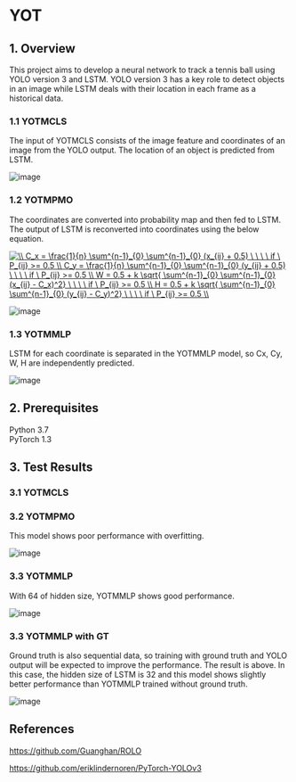 # YOT

## 1. Overview

This project aims to develop a neural network to track a tennis ball using YOLO version 3 and LSTM. YOLO version 3 has a key role to detect objects in an image while LSTM deals with their location in each frame as a historical data.

### 1.1 YOTMCLS

The input of YOTMCLS consists of the image feature and coordinates of an image from the YOLO output. The location of an object is predicted from LSTM.


![image](https://drive.google.com/uc?export=view&id=1umyAOEqrn5pXMiXq8tnvpKNrqHdqYFQq)


### 1.2 YOTMPMO

The coordinates are converted into probability map and then fed to LSTM. The output of LSTM is reconverted into coordinates using the below equation.


<a href="https://www.codecogs.com/eqnedit.php?latex=\\&space;C_x&space;=&space;\frac{1}{n}&space;\sum^{n-1}_{0}&space;\sum^{n-1}_{0}&space;(x_{ij}&space;&plus;&space;0.5)&space;\&space;\&space;\&space;\&space;if&space;\&space;P_{ij}&space;>=&space;0.5&space;\\&space;C_y&space;=&space;\frac{1}{n}&space;\sum^{n-1}_{0}&space;\sum^{n-1}_{0}&space;(y_{ij}&space;&plus;&space;0.5)&space;\&space;\&space;\&space;\&space;if&space;\&space;P_{ij}&space;>=&space;0.5&space;\\&space;W&space;=&space;0.5&space;&plus;&space;k&space;\sqrt{&space;\sum^{n-1}_{0}&space;\sum^{n-1}_{0}&space;(x_{ij}&space;-&space;C_x)^2}&space;\&space;\&space;\&space;\&space;if&space;\&space;P_{ij}&space;>=&space;0.5&space;\\&space;H&space;=&space;0.5&space;&plus;&space;k&space;\sqrt{&space;\sum^{n-1}_{0}&space;\sum^{n-1}_{0}&space;(y_{ij}&space;-&space;C_y)^2}&space;\&space;\&space;\&space;\&space;if&space;\&space;P_{ij}&space;>=&space;0.5&space;\\" target="_blank"><img src="https://latex.codecogs.com/gif.latex?\\&space;C_x&space;=&space;\frac{1}{n}&space;\sum^{n-1}_{0}&space;\sum^{n-1}_{0}&space;(x_{ij}&space;&plus;&space;0.5)&space;\&space;\&space;\&space;\&space;if&space;\&space;P_{ij}&space;>=&space;0.5&space;\\&space;C_y&space;=&space;\frac{1}{n}&space;\sum^{n-1}_{0}&space;\sum^{n-1}_{0}&space;(y_{ij}&space;&plus;&space;0.5)&space;\&space;\&space;\&space;\&space;if&space;\&space;P_{ij}&space;>=&space;0.5&space;\\&space;W&space;=&space;0.5&space;&plus;&space;k&space;\sqrt{&space;\sum^{n-1}_{0}&space;\sum^{n-1}_{0}&space;(x_{ij}&space;-&space;C_x)^2}&space;\&space;\&space;\&space;\&space;if&space;\&space;P_{ij}&space;>=&space;0.5&space;\\&space;H&space;=&space;0.5&space;&plus;&space;k&space;\sqrt{&space;\sum^{n-1}_{0}&space;\sum^{n-1}_{0}&space;(y_{ij}&space;-&space;C_y)^2}&space;\&space;\&space;\&space;\&space;if&space;\&space;P_{ij}&space;>=&space;0.5&space;\\" title="\\ C_x = \frac{1}{n} \sum^{n-1}_{0} \sum^{n-1}_{0} (x_{ij} + 0.5) \ \ \ \ if \ P_{ij} >= 0.5 \\ C_y = \frac{1}{n} \sum^{n-1}_{0} \sum^{n-1}_{0} (y_{ij} + 0.5) \ \ \ \ if \ P_{ij} >= 0.5 \\ W = 0.5 + k \sqrt{ \sum^{n-1}_{0} \sum^{n-1}_{0} (x_{ij} - C_x)^2} \ \ \ \ if \ P_{ij} >= 0.5 \\ H = 0.5 + k \sqrt{ \sum^{n-1}_{0} \sum^{n-1}_{0} (y_{ij} - C_y)^2} \ \ \ \ if \ P_{ij} >= 0.5 \\" /></a>

![image](https://drive.google.com/uc?export=view&id=1ayQWXQ9VW5zZDVgEB9ebelCUtu1LnKqR)



### 1.3 YOTMMLP

LSTM for each coordinate is separated in the YOTMMLP model, so Cx, Cy, W, H are independently predicted.

![image](https://drive.google.com/uc?export=view&id=1fnkc93bKByZNVaBa5_RmuAPXN83wRnD7)



## 2. Prerequisites

Python 3.7  
PyTorch 1.3  

## 3. Test Results


### 3.1 YOTMCLS

### 3.2 YOTMPMO
This model shows poor performance with overfitting.

![image](https://drive.google.com/uc?export=view&id=1ayQWXQ9VW5zZDVgEB9ebelCUtu1LnKqR)


### 3.3 YOTMMLP
With 64 of hidden size, YOTMMLP shows good performance.

![image](https://drive.google.com/uc?export=view&id=1LpP4XcTehhcv-mqvGka6HgErITCdMr0u)


### 3.3 YOTMMLP with GT

Ground truth is also sequential data, so training with ground truth and YOLO output will be expected to improve the performance. The result is above. In this case, the hidden size of LSTM is 32 and this model shows slightly better performance than YOTMMLP trained without ground truth.


![image](https://drive.google.com/uc?export=view&id=1NqQSlK-rdVeJ6XCkt2oslmzPK6W_bo7n)


## References

https://github.com/Guanghan/ROLO  

https://github.com/eriklindernoren/PyTorch-YOLOv3  



